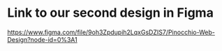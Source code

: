 # Link to our second design in Figma

https://www.figma.com/file/9oh3Zpdupih2LqxGsDZIS7/Pinocchio-Web-Design?node-id=0%3A1